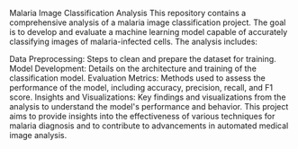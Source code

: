 Malaria Image Classification Analysis
This repository contains a comprehensive analysis of a malaria image classification project. The goal is to develop and evaluate a machine learning model capable of accurately classifying images of malaria-infected cells. The analysis includes:

Data Preprocessing: Steps to clean and prepare the dataset for training.
Model Development: Details on the architecture and training of the classification model.
Evaluation Metrics: Methods used to assess the performance of the model, including accuracy, precision, recall, and F1 score.
Insights and Visualizations: Key findings and visualizations from the analysis to understand the model's performance and behavior.
This project aims to provide insights into the effectiveness of various techniques for malaria diagnosis and to contribute to advancements in automated medical image analysis.


